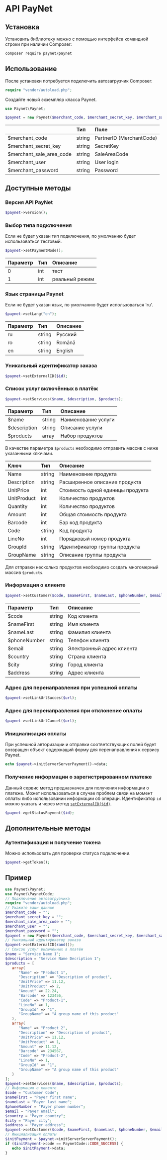# API PayNet

## Установка

Установить библиотеку можно с помощью интерфейса командной строки при наличии Composer:

```bash
composer require paynet/paynet
```

## Использование

После установки потребуется подключить автозагрузчик Composer:

```php
require "vendor/autoload.php";
```

Создайте новый экземпляр класса Paynet.

```php
use Paynet\Paynet;

$paynet = new Paynet($merchant_code, $merchant_secret_key, $merchant_sale_area_code, $merchant_user, $merchant_password);
```

|                          | Тип    | Поле                     |
| :----------------------- | :----- | :----------------------- |
| $merchant_code           | string | PartnerID (MerchantCode) |
| $merchant_secret_key     | string | SecretKey                |
| $merchant_sale_area_code | string | SaleAreaCode             |
| $merchant_user           | string | User login               |
| $merchant_password       | string | Password                 |

## Доступные методы

### Версия API PayNet

```php
$paynet->version();
```

### Выбор типа подключения

Если не будет указан тип подключения, по умолчанию будет использоваться тестовый.

```php
$paynet->setPaymentMode();
```

| Параметр | Тип  | Описание       |
| :------- | :--- | :------------- |
| 0        | int  | тест           |
| 1        | int  | реальный режим |

### Язык страницы Paynet

Если не будет указан язык, по умолчанию будет использоваться 'ru'.

```php
$paynet->setLang("en");
```

| Параметр | Тип    | Описание |
| :------- | :----- | :------- |
| ru       | string | Русский  |
| ro       | string | Română   |
| en       | string | English  |

### Уникальный идентификатор заказа

```php
$paynet->setExternalID($id);
```

### Список услуг включённых в платёж

```php
$paynet->setServices($name, $description, $products);
```

| Параметр     | Тип    | Описание            |
| :----------- | :----- | :------------------ |
| $name        | string | Наименование услуги |
| $description | string | Описание услуги     |
| $products    | array  | Набор продуктов     |

В качестве параметра `$products` необходимо отправить массив с ниже указанными ключами.

| Ключ        | Тип    | Описание                         |
| :---------- | :----- | :------------------------------- |
| Name        | string | Наименовние продукта             |
| Description | string | Расширенное описание продукта    |
| UnitPrice   | int    | Стоимость одной единицы продукта |
| UnitProduct | int    | Количество продуктов             |
| Quantity    | int    | Количество продуктов             |
| Amount      | int    | Общая стоимость продукта         |
| Barcode     | int    | Бар код продукта                 |
| Code        | string | Код продукта                     |
| LineNo      | int    | Порядковый номер продукта        |
| GroupId     | string | Идентификатор группы продукта    |
| GroupName   | string | Описание группы продукта         |

Для отправки несколько продуктов необходимо создать многомерный массив `$products`.

### Информация о клиенте

```php
$paynet->setCustomer($code, $nameFirst, $nameLast, $phoneNumber, $email, $country, $city, $address);
```

| Параметр     | Тип    | Описание                  |
| :----------- | :----- | :------------------------ |
| $code        | string | Код клиента               |
| $nameFirst   | string | Имя клиента               |
| $nameLast    | string | Фамилия клиента           |
| $phoneNumber | string | Телефон клиента           |
| $email       | string | Электронный адрес клиента |
| $country     | string | Страна клиента            |
| $city        | string | Город клиента             |
| $address     | string | Адрес клиента             |

### Адрес для перенаправления при успешной оплаты

```php
$paynet->setLinkUrlSucces($url);
```

### Адрес для перенаправления при отклонение оплаты

```php
$paynet->setLinkUrlCancel($url);
```

### Инициализация оплаты

При успешной авторизации и отправки соответствующих полей будет возвращен объект содержащий форму для перенаправления к сервису Paynet.

```php
echo $paynet->initServerServerPayment()->data;
```

### Получение информации о зарегистрированном платеже

Данный сервис метод предназначен для получения информации о платеже. Может использоваться в случае проблем связи на момент оплаты либо использовании информации об операци. Идентификатор `id` можно указать и через метод [`setExternalID($id)`](#уникальный-идентификатор-заказа).

```php
$paynet->getStatusPayment($id);
```

## Дополнительные методы

### Аутентификация и получение токена

Можно использовать для проверки статуса подключении.

```php
$paynet->getToken();
```

## Пример

```php
use Paynet\Paynet;
use Paynet\PaynetCode;
// Подключение автозагрузчика
require "vendor/autoload.php";
// Укажите ваши данные
$merchant_code = "";
$merchant_secret_key = "";
$merchant_sale_area_code = "";
$merchant_user = "";
$merchant_password = "";
$paynet = new Paynet($merchant_code, $merchant_secret_key, $merchant_sale_area_code, $merchant_user, $merchant_password);
// Уникальный идентификатор заказа
$paynet->setExternalID(rand());
// Список услуг включённых в платёж
$name = "Service Name 1";
$description = "Service Name Decription 1";
$products = [
   array(
      "Name" => "Product 1",
      "Description" => "Description of product",
      "UnitPrice" => 11.12,
      "UnitProduct" => 2,
      "Amount" => 22.24,
      "Barcode" => 123456,
      "Code" => "Product-1",
      "LineNo" => 1,
      "GroupId" => "1",
      "GroupName" => "A group name of this product"
   ),
   array(
      "Name" => "Product 2",
      "Description" => "Description of product",
      "UnitPrice" => 11.12,
      "UnitProduct" => 1,
      "Amount" => 11.12,
      "Barcode" => 234567,
      "Code" => "Product-2",
      "LineNo" => 1,
      "GroupId" => "1",
      "GroupName" => "A group name of this product"
   )
];
$paynet->setServices($name, $description, $products);
// Информация о клиенте
$code = "Customer Code";
$nameFirst = "Payer first name";
$nameLast = "Payer last name";
$phoneNumber = "Payer phone number";
$email = "Payer email";
$country = "Payer country";
$city = "Payer city";
$address = "Payer address";
$paynet->setCustomer($code, $nameFirst, $nameLast, $phoneNumber, $email, $country, $city, $address);
// Инициализация оплаты
$initPayment = $paynet->initServerServerPayment();
if ($initPayment->code == PaynetCode::CODE_SUCCESS) {
   echo $initPayment->data;
}
```
